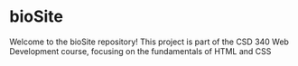 # bioSite
Welcome to the bioSite repository! This project is part of the CSD 340 Web Development course, focusing on the fundamentals of HTML and CSS
